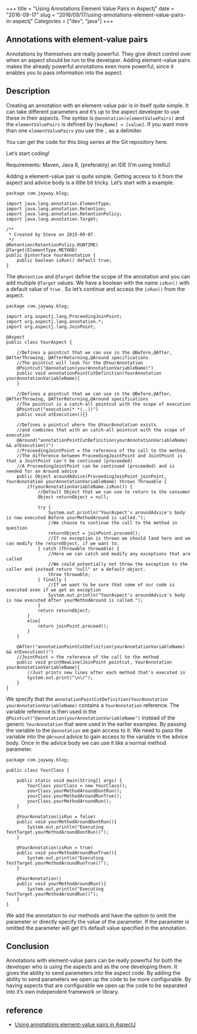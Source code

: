 +++
title = "Using Annotations Element Value Pairs in Aspectj"
date = "2016-09-17"
slug = "2016/09/17/using-annotations-element-value-pairs-in-aspectj"
Categories = ["dev", "java"]
+++
## Annotations with element-value pairs

Annotations by themselves are really powerful. They give direct control over when an aspect should be run to the developer. Adding element-value pairs makes the already powerful annotations even more powerful, since it enables you to pass information into the aspect.

<!-- more -->

## Description

Creating an annotation with an element-value pair is in itself quite simple. It can take different parameters and it’s up to the aspect developer to use these in their aspects. The syntax is  ``@annotation(elementValuePairs)`` and the ``elementValuePairs`` is defined by ``[keyName] = [value]``. If you want more than one ``elementValuePairs``  you use the ``,``  as a delimiter.

You can get the code for this blog series at the Git repository here.

Let’s start coding!

Requirements: Maven, Java 8, (preferably) an IDE (I’m using IntelliJ)

Adding a element-value pair is quite simple. Getting access to it from the aspect and advice body is a little bit tricky. Let’s start with a example.

```
package com.jayway.blog;

import java.lang.annotation.ElementType;
import java.lang.annotation.Retention;
import java.lang.annotation.RetentionPolicy;
import java.lang.annotation.Target;

/**
 * Created by Steve on 2015-09-07.
 */
@Retention(RetentionPolicy.RUNTIME)
@Target(ElementType.METHOD)
public @interface YourAnnotation {
    public boolean isRun() default true;
}
```

The ``@Retention``  and ``@Target``  define the scope of the annotation and you can add multiple ``@Target``  values. We have a boolean with the name ``isRun()`` with a default value of ``true`` . So let’s continue and access the ``isRun()``  from the aspect.

```
package com.jayway.blog;

import org.aspectj.lang.ProceedingJoinPoint;
import org.aspectj.lang.annotation.*;
import org.aspectj.lang.JoinPoint;

@Aspect
public class YourAspect {

    //Defines a pointcut that we can use in the @Before,@After, @AfterThrowing, @AfterReturning,@Around specifications
    //The pointcut will look for the @YourAnnotation
    @Pointcut("@annotation(yourAnnotationVariableName)")
    public void annotationPointCutDefinition(YourAnnotation yourAnnotationVariableName){
    }

    //Defines a pointcut that we can use in the @Before,@After, @AfterThrowing, @AfterReturning,@Around specifications
    //The pointcut is a catch-all pointcut with the scope of execution
    @Pointcut("execution(* *(..))")
    public void atExecution(){}

    //Defines a pointcut where the @YourAnnotation exists
    //and combines that with an catch-all pointcut with the scope of execution
    @Around("annotationPointCutDefinition(yourAnnotationVariableName) && atExecution()")
    //ProceedingJointPoint = the reference of the call to the method.
    //The difference between ProceedingJointPoint and JointPoint is that a JointPoint can't be continued (proceeded)
    //A ProceedingJointPoint can be continued (proceeded) and is needed for an Around advice
    public Object aroundAdvice(ProceedingJoinPoint joinPoint, YourAnnotation yourAnnotationVariableName) throws Throwable {
        if(yourAnnotationVariableName.isRun()) {
            //Default Object that we can use to return to the consumer
            Object returnObject = null;

            try {
                System.out.println("YourAspect's aroundAdvice's body is now executed Before yourMethodAround is called.");
                //We choose to continue the call to the method in question
                returnObject = joinPoint.proceed();
                //If no exception is thrown we should land here and we can modify the returnObject, if we want to.
            } catch (Throwable throwable) {
                //Here we can catch and modify any exceptions that are called
                //We could potentially not throw the exception to the caller and instead return "null" or a default object.
                throw throwable;
            } finally {
                //If we want to be sure that some of our code is executed even if we get an exception
                System.out.println("YourAspect's aroundAdvice's body is now executed After yourMethodAround is called.");
            }
            return returnObject;
        }
        else{
            return joinPoint.proceed();
        }
    }

    @After("annotationPointCutDefinition(yourAnnotationVariableName) && atExecution()")
    //JointPoint = the reference of the call to the method
    public void printNewLine(JoinPoint pointcut, YourAnnotation yourAnnotationVariableName){
        //Just prints new lines after each method that's executed in
        System.out.print("\n\r");
    }
}
```

We specify that the  ``annotationPointCutDefinition(YourAnnotation yourAnnotationVariableName)`` contains a ``YourAnnotation`` reference. The variable reference is then used in the ``@Pointcut("@annotation(yourAnnotationVariableName")``  instead of the generic ``YourAnnotation`` that were used in the earlier examples. By passing the variable to the ``@annotation`` we gain access to it. We need to pass the variable into the ``@Around``  advice to gain access to the variable in the advice body.  Once in the advice body we can use it like a normal method parameter.

```
package com.jayway.blog;

public class YourClass {

    public static void main(String[] args) {
        YourClass yourClass = new YourClass();
        yourClass.yourMethodAroundDontRun();
        yourClass.yourMethodAroundRunTrue();
        yourClass.yourMethodAroundRun();
    }

    @YourAnnotation(isRun = false)
    public void yourMethodAroundDontRun(){
        System.out.println("Executing TestTarget.yourMethodAroundDontRun()");
    }

    @YourAnnotation(isRun = true)
    public void yourMethodAroundRunTrue(){
        System.out.println("Executing TestTarget.yourMethodAroundRunTrue()");
    }

    @YourAnnotation()
    public void yourMethodAroundRun(){
        System.out.println("Executing TestTarget.yourMethodAroundRun()");
    }
}
```

We add the annotation to our methods and have the option to omit the parameter or directly specify the value of the parameter. If the parameter is omitted the parameter will get it’s default value specified in the annotation.

## Conclusion

Annotations with element-value pairs can be really powerful for both the developer who is using the aspects and as the one developing them. It gives the ability to send parameters into the aspect code. By adding the ability to send parameters we open up the code to be more configurable. By having aspects that are configurable we open up the code to be separated into it’s own independent framework or library.

## reference

+ [Using annotations element-value pairs in AspectJ ](http://blog.jayway.com/2015/09/09/using-annotations-element-value-pairs-in-aspectj/)

